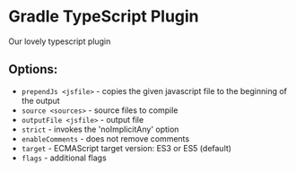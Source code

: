 Gradle TypeScript Plugin
========================

Our lovely typescript plugin

## Options:
* `prependJs <jsfile>` - copies the given javascript file to the beginning of the output
* `source <sources>` - source files to compile
* `outputFile <jsfile>` - output file
* `strict` - invokes the 'noImplicitAny' option
* `enableComments` - does not remove comments
* `target` - ECMAScript target version: ES3 or ES5 (default)
* `flags` - additional flags
